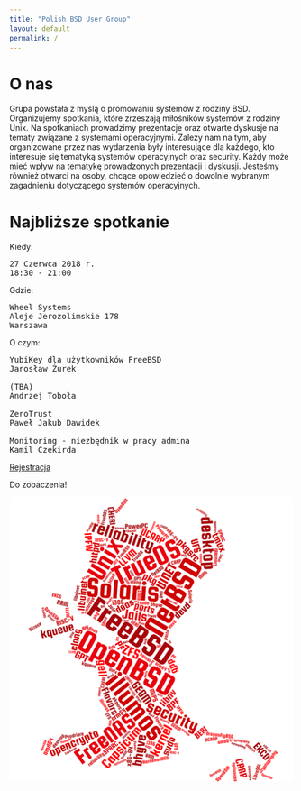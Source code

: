 ```yaml
---
title: "Polish BSD User Group"
layout: default
permalink: /
---
```

<h1>O nas</h1>
<p>Grupa powstała z myślą o promowaniu systemów z rodziny BSD. Organizujemy spotkania, które zrzeszają miłośników systemów z rodziny Unix. Na spotkaniach prowadzimy prezentacje oraz otwarte dyskusje na tematy związane z systemami operacyjnymi. Zależy nam na tym, aby organizowane przez nas wydarzenia były interesujące dla każdego, kto interesuje się tematyką systemów operacyjnych oraz security. Każdy może mieć wpływ na tematykę prowadzonych prezentacji i dyskusji. Jesteśmy również otwarci na osoby, chcące opowiedzieć o dowolnie wybranym zagadnieniu dotyczącego systemów operacyjnych.</p>

<h1>Najbliższe spotkanie</h1>

Kiedy:
<pre>
27 Czerwca 2018 r.
18:30 - 21:00
</pre>
Gdzie:
<pre>
Wheel Systems
Aleje Jerozolimskie 178
Warszawa
</pre>
O czym:
<pre>
YubiKey dla użytkowników FreeBSD
Jarosław Żurek

(TBA)
Andrzej Toboła

ZeroTrust
Paweł Jakub Dawidek

Monitoring - niezbędnik w pracy admina
Kamil Czekirda
</pre>

<a href="https://www.eventbrite.com/e/the-polish-bsd-user-group-2-meetup-tickets-46879268153?aff=erelexpmlt">Rejestracja</a>

Do zobaczenia!

![Topics](bsd-words-cloud.png)
